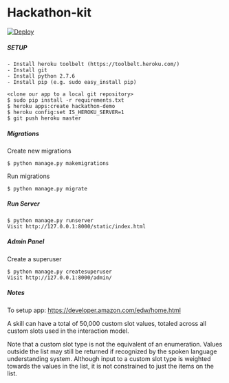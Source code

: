 Hackathon-kit
===========

[![Deploy](https://www.herokucdn.com/deploy/button.svg)](https://heroku.com/deploy)

##### SETUP
```
- Install heroku toolbelt (https://toolbelt.heroku.com/)
- Install git
- Install python 2.7.6
- Install pip (e.g. sudo easy_install pip)
```

```
<clone our app to a local git repository>
$ sudo pip install -r requirements.txt
$ heroku apps:create hackathon-demo
$ heroku config:set IS_HEROKU_SERVER=1
$ git push heroku master
```

##### Migrations
Create new migrations
```
$ python manage.py makemigrations
```

Run migrations
```
$ python manage.py migrate
```

##### Run Server
```
$ python manage.py runserver
Visit http://127.0.0.1:8000/static/index.html
```

##### Admin Panel
Create a superuser
```
$ python manage.py createsuperuser
Visit http://127.0.0.1:8000/admin/
```

##### Notes
To setup app:
https://developer.amazon.com/edw/home.html

A skill can have a total of 50,000 custom slot values, totaled across all custom slots used in the interaction model.

Note that a custom slot type is not the equivalent of an enumeration. Values outside the list may still be returned if recognized by the spoken language understanding system. Although input to a custom slot type is weighted towards the values in the list, it is not constrained to just the items on the list.